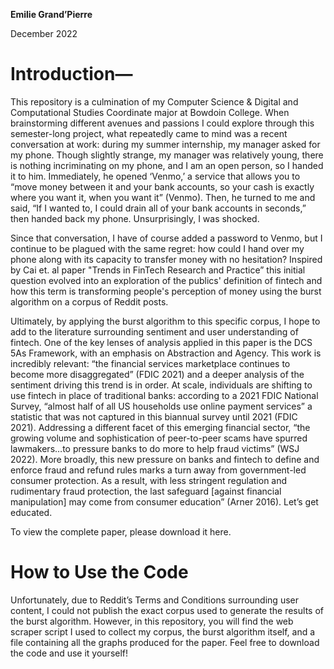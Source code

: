 **Emilie Grand’Pierre**

December 2022

# Introduction—
This repository is a culmination of my Computer Science & Digital and Computational Studies Coordinate major at Bowdoin College. When brainstorming different avenues and passions I could explore through this semester-long project, what repeatedly came to mind was a recent conversation at work: during my summer internship, my manager asked for my phone. Though slightly strange, my manager was relatively young, there is nothing incriminating on my phone, and I am an open person, so I handed it to him. Immediately, he opened ‘Venmo,’ a service that allows you to “move money between it and your bank accounts, so your cash is exactly where you want it, when you want it” (Venmo). Then, he turned to me and said, “If I wanted to, I could drain all of your bank accounts in seconds,” then handed back my phone. Unsurprisingly, I was shocked. 

Since that conversation, I have of course added a password to Venmo, but I continue to be plagued with the same regret: how could I hand over my phone along with its capacity to transfer money with no hesitation? Inspired by Cai et. al paper "Trends in FinTech Research and Practice” this initial question evolved into an exploration of the publics' definition of fintech and how this term is transforming people's perception of money using the burst algorithm on a corpus of Reddit posts. 

Ultimately, by applying the burst algorithm to this specific corpus, I hope to add to the literature surrounding sentiment and user understanding of fintech. One of the key lenses of analysis applied in this paper is the DCS 5As Framework, with an emphasis on Abstraction and Agency. This work is incredibly relevant: “the financial services marketplace continues to become more disaggregated” (FDIC 2021) and a deeper analysis of the sentiment driving this trend is in order. At scale, individuals are shifting to use fintech in place of traditional banks: according to a 2021 FDIC National Survey, “almost half of all US households use online payment services” a statistic that was not captured in this biannual survey until 2021 (FDIC 2021). Addressing a different facet of this emerging financial sector, “the growing volume and sophistication of peer-to-peer scams have spurred lawmakers…to pressure banks to do more to help fraud victims” (WSJ 2022). More broadly, this new pressure on banks and fintech to define and enforce fraud and refund rules marks a turn away from government-led consumer protection. As a result, with less stringent regulation and rudimentary fraud protection, the last safeguard [against financial manipulation] may come from consumer education” (Arner 2016). Let’s get educated. 

To view the complete paper, please download it here. 

# How to Use the Code
Unfortunately, due to Reddit’s Terms and Conditions surrounding user content, I could not publish the exact corpus used to generate the results of the burst algorithm. However, in this repository, you will find the web scraper script I used to collect my corpus, the burst algorithm itself, and a file containing all the graphs produced for the paper. Feel free to download the code and use it yourself!